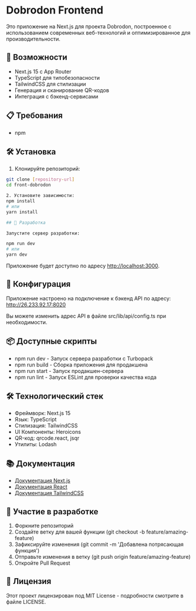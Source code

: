 # Dobrodon Frontend

Это приложение на Next.js для проекта Dobrodon, построенное с использованием современных веб-технологий и оптимизированное для производительности.

## 🚀 Возможности

- Next.js 15 с App Router
- TypeScript для типобезопасности
- TailwindCSS для стилизации
- Генерация и сканирование QR-кодов
- Интеграция с бэкенд-сервисами

## 📋 Требования
- npm

## 🛠 Установка

1. Клонируйте репозиторий:
```bash
git clone [repository-url]
cd front-dobrodon

2. Установите зависимости:
npm install
# или
yarn install

## 🚀 Разработка

Запустите сервер разработки:

npm run dev
# или
yarn dev
```

Приложение будет доступно по адресу [http://localhost:3000](http://localhost:3000).

## 🔧 Конфигурация

Приложение настроено на подключение к бэкенд API по адресу:
http://26.233.92.17:8020

Вы можете изменить адрес API в файле src/lib/api/config.ts при необходимости.

## 📦 Доступные скрипты

- npm run dev - Запуск сервера разработки с Turbopack
- npm run build - Сборка приложения для продакшена
- npm run start - Запуск продакшен-сервера
- npm run lint - Запуск ESLint для проверки качества кода

## 🛠 Технологический стек

- Фреймворк: Next.js 15
- Язык: TypeScript
- Стилизация: TailwindCSS
- UI Компоненты: Heroicons
- QR-код: qrcode.react, jsqr
- Утилиты: Lodash

## 📚 Документация

- [Документация Next.js](https://nextjs.org/docs)
- [Документация React](https://react.dev)
- [Документация TailwindCSS](https://tailwindcss.com/docs)

## 🤝 Участие в разработке

1. Форкните репозиторий
2. Создайте ветку для вашей функции (git checkout -b feature/amazing-feature)
3. Зафиксируйте изменения (git commit -m 'Добавлена потрясающая функция')
4. Отправьте изменения в ветку (git push origin feature/amazing-feature)
5. Откройте Pull Request

## 📄 Лицензия

Этот проект лицензирован под MIT License - подробности смотрите в файле LICENSE.

